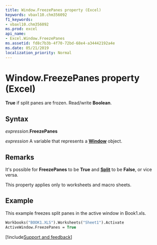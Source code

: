 ```yaml
---
title: Window.FreezePanes property (Excel)
keywords: vbaxl10.chm356092
f1_keywords:
- vbaxl10.chm356092
ms.prod: excel
api_name:
- Excel.Window.FreezePanes
ms.assetid: fd8c7b3b-4f70-72bd-68e4-a34442192a4e
ms.date: 05/21/2019
localization_priority: Normal
---
```



# Window.FreezePanes property (Excel)

**True** if split panes are frozen. Read/write **Boolean**.


## Syntax

_expression_.**FreezePanes**

_expression_ A variable that represents a **[Window](Excel.Window.md)** object.


## Remarks

It's possible for **FreezePanes** to be **True** and **[Split](Excel.Window.Split.md)** to be **False**, or vice versa.

This property applies only to worksheets and macro sheets.


## Example

This example freezes split panes in the active window in Book1.xls.

```vb
Workbooks("BOOK1.XLS").Worksheets("Sheet1").Activate 
ActiveWindow.FreezePanes = True
```



[!include[Support and feedback](~/includes/feedback-boilerplate.md)]
